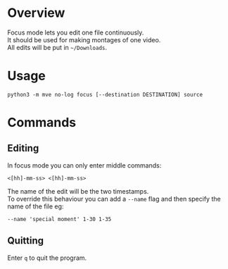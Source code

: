 # Overview

Focus mode lets you edit one file continuously.  
It should be used for making montages of one video.  
All edits will be put in `~/Downloads`.

# Usage

```
python3 -m mve no-log focus [--destination DESTINATION] source
```

# Commands

## Editing

In focus mode you can only enter middle commands:

```
<[hh]-mm-ss> <[hh]-mm-ss>
```

The name of the edit will be the two timestamps.  
To override this behaviour you can add a `--name` flag and then specify the name of the file eg:

```
--name 'special moment' 1-30 1-35
```

## Quitting

Enter `q` to quit the program.
